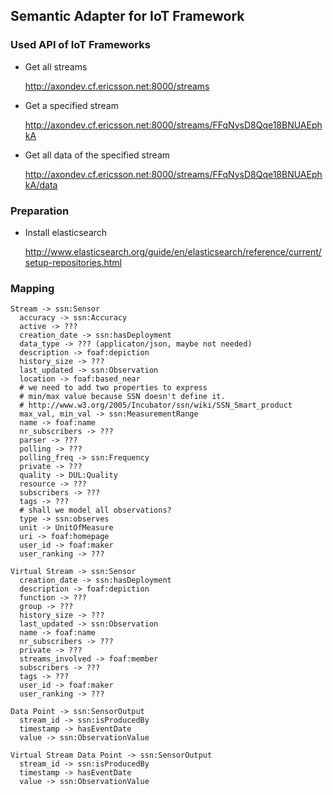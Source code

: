 ## Semantic Adapter for IoT Framework

### Used API of IoT Frameworks

* Get all streams

  http://axondev.cf.ericsson.net:8000/streams

* Get a specified stream

  http://axondev.cf.ericsson.net:8000/streams/FFqNysD8Qqe18BNUAEphkA

* Get all data of the specified stream

  http://axondev.cf.ericsson.net:8000/streams/FFqNysD8Qqe18BNUAEphkA/data


### Preparation

* Install elasticsearch

  http://www.elasticsearch.org/guide/en/elasticsearch/reference/current/setup-repositories.html

### Mapping

```
Stream -> ssn:Sensor
  accuracy -> ssn:Accuracy
  active -> ???
  creation_date -> ssn:hasDeployment
  data_type -> ??? (applicaton/json, maybe not needed)
  description -> foaf:depiction
  history_size -> ???
  last_updated -> ssn:Observation
  location -> foaf:based_near
  # we need to add two properties to express
  # min/max value because SSN doesn't define it.
  # http://www.w3.org/2005/Incubator/ssn/wiki/SSN_Smart_product
  max_val, min_val -> ssn:MeasurementRange  
  name -> foaf:name
  nr_subscribers -> ???
  parser -> ???
  polling -> ???
  polling_freq -> ssn:Frequency
  private -> ???
  quality -> DUL:Quality
  resource -> ???
  subscribers -> ???
  tags -> ???
  # shall we model all observations?
  type -> ssn:observes
  unit -> UnitOfMeasure
  uri -> foaf:homepage
  user_id -> foaf:maker
  user_ranking -> ???
```

```
Virtual Stream -> ssn:Sensor
  creation_date -> ssn:hasDeployment
  description -> foaf:depiction
  function -> ???
  group -> ???
  history_size -> ???
  last_updated -> ssn:Observation
  name -> foaf:name
  nr_subscribers -> ???
  private -> ???
  streams_involved -> foaf:member
  subscribers -> ???
  tags -> ???
  user_id -> foaf:maker
  user_ranking -> ???
```

```
Data Point -> ssn:SensorOutput
  stream_id -> ssn:isProducedBy
  timestamp -> hasEventDate
  value -> ssn:ObservationValue
```

```
Virtual Stream Data Point -> ssn:SensorOutput
  stream_id -> ssn:isProducedBy
  timestamp -> hasEventDate
  value -> ssn:ObservationValue
```